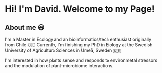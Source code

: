# Hi! I'm David. Welcome to my Page!

## About me :smiley:

I'm a Master in Ecology and an bioinformatics/tech enthusiast originally from Chile :chile: Currently, I'm finishing my PhD in Biology at the Swedish University of Agricultura Sciences in Umeå, Sweden :sweden:

I'm interested in how plants sense and responds to environmetal stressors and the modulation of plant-microbiome interactions.
